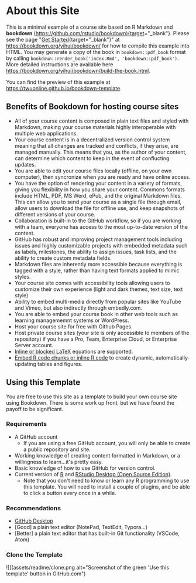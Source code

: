 # About this Site

This is a minimal example of a course site based on R Markdown and **bookdown** (<https://github.com/rstudio/bookdown){target>="_blank"}. Please see the page "[Get Started](https://bookdown.org/yihui/bookdown/get-started.html){target="_blank"}" at <https://bookdown.org/yihui/bookdown/> for how to compile this example into HTML. You may generate a copy of the book in `bookdown::pdf_book` format by calling `bookdown::render_book('index.Rmd', 'bookdown::pdf_book')`. More detailed instructions are available here <https://bookdown.org/yihui/bookdown/build-the-book.html>.

You can find the preview of this example at <https://twuonline.github.io/bookdown-template>.

## Benefits of Bookdown for hosting course sites

- All of your course content is composed in plain text files and styled with Markdown, making your course materials highly interoperable with multiple web applications.
- Your course content is in a decentralized version control system meaning that all changes are tracked and conflicts, if they arise, are managed manually. This means that you, as the author of your content, can determine which content to keep in the event of conflucting updates.
- You are able to edit your course files locally (offline, on your own computer), then syncronize when you are ready and have online access.
- You have the option of rendering your content in a variety of formats, giving you flexibility in how you share your content. Commons formats include HTML, PDF, MS Werd, ePub, and the original Markdown files. This can allow you to send your course as a single file through email, allow users to download the file for offline use, and keep snapshots of different versions of your course.
- Collaboration is built-in to the GitHub workflow, so if you are working with a team, everyone has access to the most up-to-date version of the content.
- GitHub has robust and improving project management tools including issues and highly customizable projects with embedded metadata such as labels, milestones, the ability to assign issues, task lists, and the ability to create custom metadata fields.
- Markdown files are inherently more accessible because everything is tagged with a style, rather than having text formats applied to mimic styles.
- Your course site comes with accessibility tools allowing users to customize their own experience (light and dark themes, text size, text style)
- Ability to embed multi-media directly from popular sites like YouTube and Vimeo, but also indirectly through embedly.com.
- You are able to embed your course book in other web tools such as learning managememnt systems or WordPress.
- Host your course site for free with Github Pages.
- Host private course sites (your site is only accessible to members of the repository) if you have a Pro, Team, Enterprise Cloud, or Enterprise Server account.
- [Inline or blocked LaTeX](https://bookdown.org/yihui/bookdown/markdown-syntax.html#math-expressions) equations are supported.
- [Embed R code chunks or inline R code](https://bookdown.org/yihui/bookdown/r-code.html#r-code) to create dynamic, automatically-updating tables and figures.


## Using this Template

You are free to use this site as a template to build your own course site using Bookdown. There is some work up front, but we have found the payoff to be significant.

### Requirements

- A GitHub account
  - If you are using a free GitHub account, you will only be able to create a public repository and site.
- Working knowledge of creating content formatted in Markdown, or a willingness to learn...it's pretty easy.
- Basic knowledge of how to use GitHub for version control.
- Current version of [R](https://cran.r-project.org/) and [RStudio Desktop (Open Source Edition)](https://www.rstudio.com/products/rstudio/).
  - Note that you don't need to know or learn any R programming to use this template. You will need to install a couple of plugins, and be able to click a button every once in a while.

### Recommendations

- [GitHub Desktop](https://desktop.github.com/)
- [Good] a plain text editor (NotePad, TextEdit, Typora...)
- [Better] a plain text editor that has built-in Git functionality (VSCode, Atom)

### Clone the Template

![](assets/readme/clone.png alt="Screenshot of the green 'Use this template' button in GitHub.com")